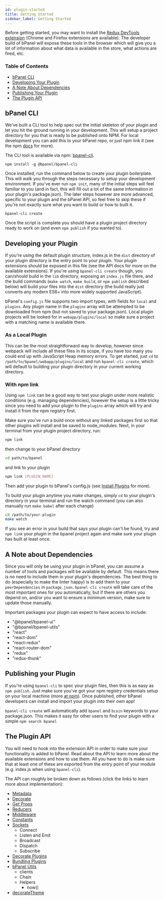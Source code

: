 ```yaml
---
id: plugin-started
title: Getting Started
sidebar_label: Getting Started
---
```


Before getting started, you may want to install the [Redux DevTools extension](https://github.com/zalmoxisus/redux-devtools-extension) (Chrome and Firefox extensions are available). The developer build of bPanel will expose these tools in the browser which will give you a lot of information about what data is available in the store, what actions are fired, etc.

### Table of Contents
- [bPanel CLI](#bpanel-cli)
- [Developing Your Plugin](#developing-your-plugin)
- [A Note About Dependencies](#a-note-about-dependencies)
- [Publishing Your Plugin](#publishing-your-plugin)
- [The Plugin API](#the-plugin-api)

## bPanel CLI
We've built a CLI tool to help spec out the initial skeleton of your plugin and let you hit the ground running in your development. This will setup a project directory for you that is ready to be published onto NPM. For local development you can add this to your bPanel repo, or just npm link it (see the npm [docs](https://docs.npmjs.com/cli/link) for more).

The CLI tool is available via npm: [bpanel-cli](https://www.npmjs.com/package/@bpanel/bpanel-cli).
```shell
npm install -g @bpanel/bpanel-cli
```

Once installed, run the command below to create your plugin boilerplate. This will walk you through the steps necessary to setup your development environment. If you've ever run `npm init`, many of the initial steps will feel familiar to you (and in fact, this will fill out a lot of the same information in your plugin's package.json). The later steps however are more advanced, specific to your plugin and the bPanel API, so feel free to skip these if you're not exactly sure what you want to build or how to built it.

```shell
bpanel-cli create
```

Once the script is complete you should have a plugin project directory ready to work on (and even `npm publish` if you wanted to).

## Developing your Plugin
If you're using the default plugin structure, index.js in the `dist` directory of your plugin directory is the entry point to your plugin. Your plugin extensions should be exposed in this file (see the API docs for more on the available extensions). If you're using `bpanel-cli create` though, you can/should build in the `lib` directory, exposing an `index.js` file there, and the build commands (`make watch`, `make build`, or `npm publish` described below) will build your files into the `dist` directory (the build really just converts any modern ES6+ into more widely supported JavaScript).

bPanel's `config.js` file supports two import types, with fields for `local` and `plugins`. Any plugin name in the `plugins` array will be attempted to be downloaded from npm (but not saved to your package.json). Local plugin projects will be looked for in `webapp/plugins/local` so make sure a project with a matching name is available there.

### As a Local Plugin
This can be the most straightforward way to develop, however since webpack will include all these files in its scope,
if you have too many you could end up with JavaScript Heap memory errors. To get started, just `cd` to `/path/to/bpanel/webapp/plugins/local` and run `bpanel-cli create`, which will default to building your plugin directory in your current working directory.

### With npm link
Using `npm link` can be a good way to test your plugin under more realistic conditions (e.g. managing dependencies), however the setup is a little tricky since you need to add your plugin to the `plugins` array which will try and install it from the npm registry first.

Make sure you've run a build once without any linked packages first so that other plugins will install and be saved to node_modules. Next, in your terminal from your plugin project directory, run:

```bash
npm link
```

then change to your bPanel directory

```bash
cd path/to/bpanel
```

and link to your plugin

```bash
npm link [PLUGIN_NAME]
```

Then add your plugin to bPanel's config.js (see [Install Plugins](/docs/install-plugins.html) for more).

To build your plugin anytime you make changes, simply `cd` to your plugin's directory in your terminal and run the watch command (you can also manually run `make babel` after each change)

```bash
cd /path/to/your-plugin
make watch
```

If you see an error in your build that says your plugin can't be found, try and `npm link` your plugin in the bpanel project again and make sure your plugin has built at least once.

## A Note about Dependencies
Since you will only be using your plugin in bPanel, you can assume a number of tools and packages will be
available by default. This means there is no need to include them in your plugin's dependencies.
The best thing to do (especially to make the linter happy) is to add them to your `peerDependencies` in `package.json`.
`bpanel-cli create` will take care of the most important ones for you automatically, but
if there are others you depend on, and/or you want to ensure a minimum version, make sure to update those manually.

Important packages your plugin can expect to have access to include:

- "@bpanel/bpanel-ui"
- "@bpanel/bpanel-utils"
- "react"
- "react-dom"
- "react-redux"
- "react-router-dom"
- "redux"
- "redux-thunk"

## Publishing your Plugin
If you're using `bpanel-cli` to spec your plugin files, then this is as easy as `npm publish`. Just make sure you've got your npm registry credentials setup on your local machine (more [at npm](https://docs.npmjs.com/cli/publish)). Once published, other bPanel developers can install and import your plugin into their own app!

`bpanel-cli create` will automatically add `bpanel` and `bcoin` keywords to your package.json. This makes it easy for other users to find your plugin with a simple `npm search bpanel`

## The Plugin API
You will need to hook into the extension API in order to make sure your functionality is added to bPanel. Read about the API to learn more about the available extensions and how to use them. All you have to do is make sure that at least one of these are exported from the entry point of your module (e.g. index.js when using `bpanel-cli`).

The API can roughly be broken down as follows (click the links to learn more about implementation):
- [Metadata](/docs/api-metadata.html)
- [Decorate](/docs/api-decorate.html)
- [Get Props](/docs/api-getprops.html)
- [Reducers](/docs/api-reducers.html)
- [Middleware](/docs/api-middleware.html)
- [Constants](/docs/api-constants.html)
- [Sockets](/docs/api-sockets.html)
  - Connect
  - Listen and Emit
  - Broadcast
  - Dispatch
  - Subscribe
- [Decorate Plugins](/docs/api-decorate-plugins.html)
- [Bundling Plugins](/docs/api-bundling-plugins.html)
- [bPanel Utils](/docs/bpanel-utils.html)
  - clients
  - Chain
  - Helpers
    - now()
- [decorateTheme](/docs/theming-started.html#bpanel-webapp-plugins-local-mytheme-indexjs)